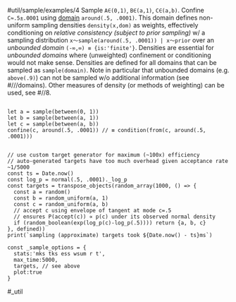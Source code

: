 #util/sample/examples/4 Sample `A∈(0,1)`, `B∈(a,1)`, `C∈(a,b)`. Confine `C≈.5±.0001` using [domain](#///domains) `around(.5, .0001)`. This domain defines non-uniform sampling densities `density(x,dom)` as weights, effectively conditioning on _relative consistency (subject to prior sampling)_ w/ a sampling distribution `x～sample(around(.5, .0001)) | x～prior` over an _unbounded domain_ `(-∞,∞) ≡ {is:'finite'}`. Densities are essential for _unbounded domains_ where (unweighted) confinement or conditioning would not make sense. Densities are defined for all domains that can be sampled as `sample(domain)`. Note in particular that unbounded domains (e.g. `above(.9)`) can not be sampled w/o additional information (see #///domains). Other measures of density (or methods of weighting) can be used, see #//8.
```js:js_input

let a = sample(between(0, 1))
let b = sample(between(a, 1))
let c = sample(between(a, b))
confine(c, around(.5, .0001)) // ≡ condition(from(c, around(.5, .0001)))

```
```js:js_removed

// use custom target generator for maximum (~100x) efficiency
// auto-generated targets have too much overhead given acceptance rate ~1/5000
const ts = Date.now()
const log_p = normal(.5, .0001)._log_p
const targets = transpose_objects(random_array(1000, () => {
  const a = random()
  const b = random_uniform(a, 1)
  const c = random_uniform(a, b)
  // accept c using envelope of tangent at mode c=.5
  // ensures P(accept(c)) ∝ p(c) under its observed normal density
  if (random_boolean(exp(log_p(c)-log_p(.5)))) return {a, b, c}
}, defined))
print(`sampling (approximate) targets took ${Date.now() - ts}ms`)

const _sample_options = { 
  stats:'mks tks ess wsum r t',
  max_time:5000,
  targets, // see above
  plot:true
}

```
#_util